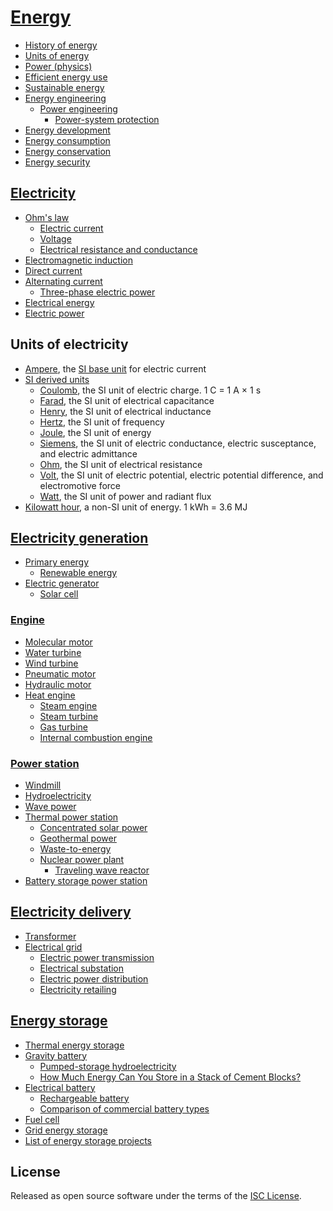 # [Energy](https://en.wikipedia.org/wiki/Energy)
- [History of energy](https://en.wikipedia.org/wiki/History_of_energy)
- [Units of energy](https://en.wikipedia.org/wiki/Units_of_energy)
- [Power (physics)](https://en.wikipedia.org/wiki/Power_%28physics%29)
- [Efficient energy use](https://en.wikipedia.org/wiki/Efficient_energy_use)
- [Sustainable energy](https://en.wikipedia.org/wiki/Sustainable_energy)
- [Energy engineering](https://en.wikipedia.org/wiki/Energy_engineering)
  - [Power engineering](https://en.wikipedia.org/wiki/Power_engineering)
    - [Power-system protection](https://en.wikipedia.org/wiki/Power-system_protection)
- [Energy development](https://en.wikipedia.org/wiki/Energy_development)
- [Energy consumption](https://en.wikipedia.org/wiki/Energy_consumption)
- [Energy conservation](https://en.wikipedia.org/wiki/Energy_conservation)
- [Energy security](https://en.wikipedia.org/wiki/Energy_security)

## [Electricity](https://en.wikipedia.org/wiki/Electricity)
- [Ohm's law](https://en.wikipedia.org/wiki/Ohm%27s_law)
   - [Electric current](https://en.wikipedia.org/wiki/Electric_current)
   - [Voltage](https://en.wikipedia.org/wiki/Voltage)
   - [Electrical resistance and conductance](https://en.wikipedia.org/wiki/Electrical_resistance_and_conductance)
- [Electromagnetic induction](https://en.wikipedia.org/wiki/Electromagnetic_induction)
- [Direct current](https://en.wikipedia.org/wiki/Direct_current)
- [Alternating current](https://en.wikipedia.org/wiki/Alternating_current)
  - [Three-phase electric power](https://en.wikipedia.org/wiki/Three-phase_electric_power)
- [Electrical energy](https://en.wikipedia.org/wiki/Electrical_energy)
- [Electric power](https://en.wikipedia.org/wiki/Electric_power)

## Units of electricity
- [Ampere](https://en.wikipedia.org/wiki/Ampere), the [SI base unit](https://en.wikipedia.org/wiki/SI_base_unit) for electric current
- [SI derived units](https://en.wikipedia.org/wiki/SI_derived_unit)
  - [Coulomb](https://en.wikipedia.org/wiki/Coulomb), the SI unit of electric charge. 1 C = 1 A × 1 s
  - [Farad](https://en.wikipedia.org/wiki/Farad), the SI unit of electrical capacitance
  - [Henry](https://en.wikipedia.org/wiki/Henry_%28unit%29), the SI unit of electrical inductance
  - [Hertz](https://en.wikipedia.org/wiki/Hertz), the SI unit of frequency
  - [Joule](https://en.wikipedia.org/wiki/Joule), the SI unit of energy
  - [Siemens](https://en.wikipedia.org/wiki/Siemens_%28unit%29), the SI unit of electric conductance, electric susceptance, and electric admittance
  - [Ohm](https://en.wikipedia.org/wiki/Ohm), the SI unit of electrical resistance
  - [Volt](https://en.wikipedia.org/wiki/Volt), the SI unit of electric potential, electric potential difference, and electromotive force
  - [Watt](https://en.wikipedia.org/wiki/Watt), the SI unit of power and radiant flux
- [Kilowatt hour](https://en.wikipedia.org/wiki/Kilowatt_hour), a non-SI unit of energy. 1 kWh = 3.6 MJ

## [Electricity generation](https://en.wikipedia.org/wiki/Electricity_generation)
- [Primary energy](https://en.wikipedia.org/wiki/Primary_energy)
  - [Renewable energy](https://en.wikipedia.org/wiki/Renewable_energy)
- [Electric generator](https://en.wikipedia.org/wiki/Electric_generator)
  - [Solar cell](https://en.wikipedia.org/wiki/Solar_cell)

### [Engine](https://en.wikipedia.org/wiki/Engine)
- [Molecular motor](https://en.wikipedia.org/wiki/Molecular_motor)
- [Water turbine](https://en.wikipedia.org/wiki/Water_turbine)
- [Wind turbine](https://en.wikipedia.org/wiki/Wind_turbine)
- [Pneumatic motor](https://en.wikipedia.org/wiki/Pneumatic_motor)
- [Hydraulic motor](https://en.wikipedia.org/wiki/Hydraulic_motor)
- [Heat engine](https://en.wikipedia.org/wiki/Heat_engine)
  - [Steam engine](https://en.wikipedia.org/wiki/Steam_engine)
  - [Steam turbine](https://en.wikipedia.org/wiki/Steam_turbine)
  - [Gas turbine](https://en.wikipedia.org/wiki/Gas_turbine)
  - [Internal combustion engine](https://en.wikipedia.org/wiki/Internal_combustion_engine)

### [Power station](https://en.wikipedia.org/wiki/Power_station)
- [Windmill](https://en.wikipedia.org/wiki/Windmill)
- [Hydroelectricity](https://en.wikipedia.org/wiki/Hydroelectricity)
- [Wave power](https://en.wikipedia.org/wiki/Wave_power)
- [Thermal power station](https://en.wikipedia.org/wiki/Thermal_power_station)
  - [Concentrated solar power](https://en.wikipedia.org/wiki/Concentrated_solar_power)
  - [Geothermal power](https://en.wikipedia.org/wiki/Geothermal_power)
  - [Waste-to-energy](https://en.wikipedia.org/wiki/Waste-to-energy)
  - [Nuclear power plant](https://en.wikipedia.org/wiki/Nuclear_power_plant)
    - [Traveling wave reactor](https://en.wikipedia.org/wiki/Traveling_wave_reactor)
- [Battery storage power station](https://en.wikipedia.org/wiki/Battery_storage_power_station)

## [Electricity delivery](https://en.wikipedia.org/wiki/Electricity_delivery)
- [Transformer](https://en.wikipedia.org/wiki/Transformer)
- [Electrical grid](https://en.wikipedia.org/wiki/Electrical_grid)
  - [Electric power transmission](https://en.wikipedia.org/wiki/Electric_power_transmission)
  - [Electrical substation](https://en.wikipedia.org/wiki/Electrical_substation)
  - [Electric power distribution](https://en.wikipedia.org/wiki/Electric_power_distribution)
  - [Electricity retailing](https://en.wikipedia.org/wiki/Electricity_retailing)

## [Energy storage](https://en.wikipedia.org/wiki/Energy_storage)
- [Thermal energy storage](https://en.wikipedia.org/wiki/Thermal_energy_storage)
- [Gravity battery](https://en.wikipedia.org/wiki/Gravity_battery)
  - [Pumped-storage hydroelectricity](https://en.wikipedia.org/wiki/Pumped-storage_hydroelectricity)
  - [How Much Energy Can You Store in a Stack of Cement Blocks?](https://www.wired.com/story/battery-built-from-concrete/)
- [Electrical battery](https://en.wikipedia.org/wiki/Electric_battery)
  - [Rechargeable battery](https://en.wikipedia.org/wiki/Rechargeable_battery)
  - [Comparison of commercial battery types](https://en.wikipedia.org/wiki/Comparison_of_commercial_battery_types)
- [Fuel cell](https://en.wikipedia.org/wiki/Fuel_cell)
- [Grid energy storage](https://en.wikipedia.org/wiki/Grid_energy_storage)
- [List of energy storage projects](https://en.wikipedia.org/wiki/List_of_energy_storage_projects)

## License
Released as open source software under the terms of the [ISC License](https://en.wikipedia.org/wiki/ISC_license).
